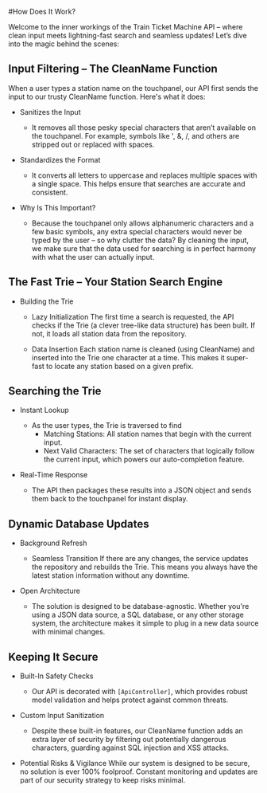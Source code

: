 #How Does It Work?

 Welcome to the inner workings of the Train Ticket Machine API – where clean input meets lightning-fast search and seamless updates! Let’s dive into the magic behind the scenes:
## Input Filtering – The CleanName Function

When a user types a station name on the touchpanel, our API first sends the input to our trusty CleanName function. Here's what it does:

- Sanitizes the Input
	- It removes all those pesky special characters that aren’t available on the touchpanel. For example, symbols like ', &, /, and others are stripped out or replaced with spaces.

- Standardizes the Format
	- It converts all letters to uppercase and replaces multiple spaces with a single space. This helps ensure that searches are accurate and consistent.

- Why Is This Important?
	- Because the touchpanel only allows alphanumeric characters and a few basic symbols, any extra special characters would never be typed by the user – so why clutter the data? By cleaning the input, we make sure that the data used for searching is in perfect harmony with what the user can actually input.

## The Fast Trie – Your Station Search Engine
- Building the Trie

	- Lazy Initialization
    The first time a search is requested, the API checks if the Trie (a clever tree-like data structure) has been built. If not, it loads all station data from the repository.

	- Data Insertion
	Each station name is cleaned (using CleanName) and inserted into the Trie one character at a time. This makes it super-fast to locate any station based on a given prefix.

## Searching the Trie

- Instant Lookup

	- As the user types, the Trie is traversed to find
		- Matching Stations: All station names that begin with the current input.
		- Next Valid Characters: The set of characters that logically follow the current input, which powers our auto-completion feature.

- Real-Time Response
	- The API then packages these results into a JSON object and sends them back to the touchpanel for instant display.

## Dynamic Database Updates

- Background Refresh
	- Seamless Transition
	If there are any changes, the service updates the repository and rebuilds the Trie. This means you always have the latest station information without any downtime.

- Open Architecture
	- The solution is designed to be database-agnostic. Whether you're using a JSON data source, a SQL database, or any other storage system, the architecture makes it simple to plug in a new data source with minimal changes.

## Keeping It Secure

- Built-In Safety Checks
	- Our API is decorated with `[ApiController]`, which provides robust model validation and helps protect against common threats.
	
- Custom Input Sanitization
	- Despite these built-in features, our CleanName function adds an extra layer of security by filtering out potentially dangerous characters, guarding against SQL injection and XSS attacks.
	
- Potential Risks & Vigilance
    While our system is designed to be secure, no solution is ever 100% foolproof. Constant monitoring and updates are part of our security strategy to keep risks minimal.